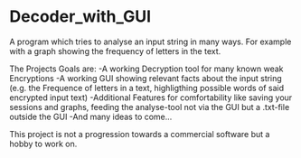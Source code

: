 # Decoder_with_GUI
A program which tries to analyse an input string in many ways. For example with a graph showing the frequency of letters in the text.

The Projects Goals are:
-A working Decryption tool for many known weak Encryptions
-A working GUI showing relevant facts about the input string (e.g. the Frequence of letters in a text, highligthing possible words of said encrypted input text)
-Additional Features for comfortability like saving your sessions and graphs, feeding the analyse-tool not via the GUI but a .txt-file outside the GUI
-And many ideas to come...

This project is not a progression towards a commercial software but a hobby to work on.
